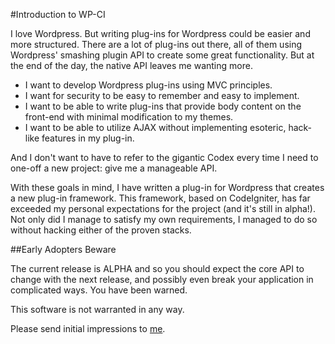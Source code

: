 #Introduction to WP-CI

I love Wordpress. But writing plug-ins for Wordpress could be easier and more structured.  There are a lot of plug-ins out there, all of them using Wordpress' smashing plugin API to create some great functionality.  But at the end of the day, the native API leaves me wanting more.

* I want to develop Wordpress plug-ins using MVC principles.
* I want for security to be easy to remember and easy to implement.
* I want to be able to write plug-ins that provide body content on the front-end with minimal modification to my themes.
* I want to be able to utilize AJAX without implementing esoteric, hack-like features in my plug-in.

And I don't want to have to refer to the gigantic Codex every time I need to one-off a new project: give me a manageable API.

With these goals in mind, I have written a plug-in for Wordpress that creates a new plug-in framework. This framework, based on CodeIgniter, has far exceeded my personal expectations for the project (and it's still in alpha!).  Not only did I manage to satisfy my own requirements, I managed to do so without hacking either of the proven stacks.

##Early Adopters Beware

The current release is ALPHA and so you should expect the core API to change with the next release, and possibly even break your application in complicated ways.  You have been warned.

This software is not warranted in any way.

Please send initial impressions to [me](mailto:aaron@collegeman.net).
